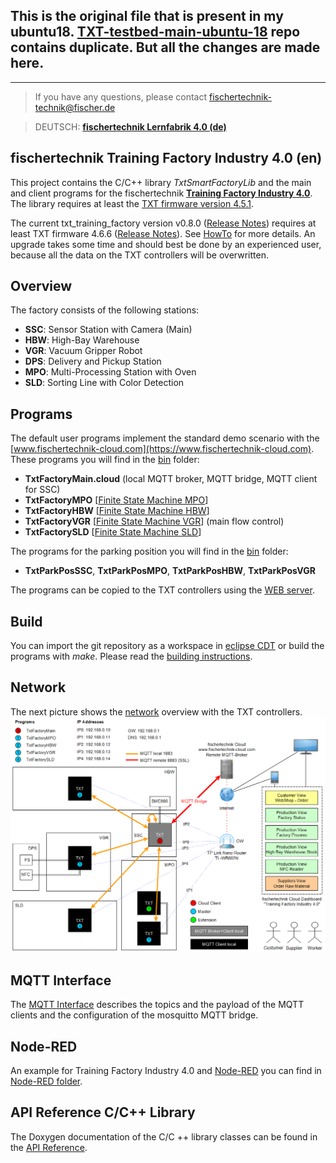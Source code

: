 ## This is the original file that is present in my ubuntu18. [TXT-testbed-main-ubuntu-18](https://github.com/mdrahmed/TXT-testbed-main-ubuntu-18) repo contains duplicate. But all the changes are made here.



------------------------------------------------------------------------------------------------------------------------------------------------------------------



> If you have any questions, please contact fischertechnik-technik@fischer.de

> DEUTSCH: [**fischertechnik Lernfabrik 4.0 (de)**](README_de.md)

## fischertechnik Training Factory Industry 4.0 (en)
This project contains the C/C++ library *TxtSmartFactoryLib* and the main and client programs for the fischertechnik [**Training Factory Industry 4.0**](https://www.fischertechnik.de/en/service/elearning/teaching/lernfabrik-4). The library requires at least the [TXT firmware version 4.5.1](https://github.com/fischertechnik/FT-TXT/releases).

The current txt_training_factory version v0.8.0 ([Release Notes](https://github.com/fischertechnik/txt_training_factory/releases)) requires at least TXT firmware 4.6.6 ([Release Notes](https://github.com/fischertechnik/FT-TXT/releases)). See [HowTo](doc/Factory_Update.md) for more details. An upgrade takes some time and should best be done by an experienced user, because all the data on the TXT controllers will be overwritten.

## Overview
The factory consists of the following stations:
* **SSC**: Sensor Station with Camera (Main)
* **HBW**: High-Bay Warehouse
* **VGR**: Vacuum Gripper Robot
* **DPS**: Delivery and Pickup Station
* **MPO**: Multi-Processing Station with Oven
* **SLD**: Sorting Line with Color Detection

## Programs
The default user programs implement the standard demo scenario with the [www.fischertechnik-cloud.com](https://www.fischertechnik-cloud.com). These programs you will find in the [bin](https://github.com/fischertechnik/txt_training_factory/tree/master/bin) folder:
* **TxtFactoryMain.cloud** (local MQTT broker, MQTT bridge, MQTT client for SSC)
* **TxtFactoryMPO** [[Finite State Machine MPO](https://fischertechnik.github.io/txt_training_factory_doc/html/dot_TxtMultiProcessingStationRun.png)]
* **TxtFactoryHBW** [[Finite State Machine HBW](https://fischertechnik.github.io/txt_training_factory_doc/html/dot_TxtHighBayWarehouseRun.png)]
* **TxtFactoryVGR** [[Finite State Machine VGR](https://fischertechnik.github.io/txt_training_factory_doc/html/dot_TxtVacuumGripperRobotRun.png)] (main flow control)
* **TxtFactorySLD** [[Finite State Machine SLD](https://fischertechnik.github.io/txt_training_factory_doc/html/dot_TxtSortingLineRun.png)]

The programs for the parking position you will find in the [bin](https://github.com/fischertechnik/txt_training_factory/tree/master/bin) folder:
* **TxtParkPosSSC**, **TxtParkPosMPO**, **TxtParkPosHBW**, **TxtParkPosVGR**

The programs can be copied to the TXT controllers using the [WEB server](doc/WEBServer.md).

## Build
You can import the git repository as a workspace in [eclipse CDT](https://www.eclipse.org/cdt/downloads.php) or build the programs with *make*. Please read the [building instructions](doc/IDE_Setup.md). 

## Network
The next picture shows the [network](doc/Network_Config.md) overview with the TXT controllers.
![Overview Network](doc/Overview_Network.PNG "Overview Network")

## MQTT Interface
The [MQTT Interface](TxtSmartFactoryLib/doc/MqttInterface.md) describes the topics and the payload of the MQTT clients and the configuration of the mosquitto MQTT bridge. 

## Node-RED
An example for  Training Factory Industry 4.0 and [Node-RED](https://nodered.org/) you can find in [Node-RED folder](Node-RED/README.md). 

## API Reference C/C++ Library
The Doxygen documentation of the C/C ++ library classes can be found in the [API Reference](https://fischertechnik.github.io/txt_training_factory_doc/html/index.html).
